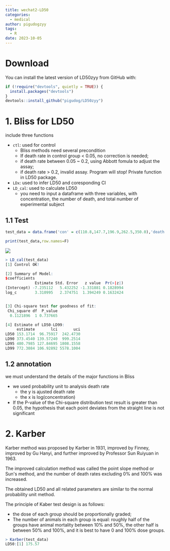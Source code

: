 ```yaml
---
title: wechat2-LD50
categories:
  - medical
author: pigudogzyy
tags:
  - R
date: 2023-10-05
---
```

# Download
You can install the latest version of LD50zyy from GitHub with:

```r
if (!require("devtools", quietly = TRUE)) {
  install.packages("devtools")
}
devtools::install_github("pigudog/LD50zyy")
```

# 1. Bliss for LD50
include three functions
- `ctl`: used for control
	- Bliss methods need several precondition
	- If death rate in control group < 0.05, no correction is needed;
	- if death rate between 0.05 ~ 0.2, using Abbott fomula to adjust the assay;
	- if death rate > 0.2, invalid assay. Program will stop! Private function in LD50 package.
- `LDx`: used to infer LD50 and coresponding CI
- `LD_cal`: used to calculate LD50
	- you need to input a dataframe with three variables, with concentration, the number of death, and total number of experimental subject

## 1.1 Test
```r
test_data = data.frame('con' = c(110.8,147.7,196.9,262.5,350.0),'death' = c(0,5,6,8,10), 'total' = c(10,10,10,10,10))

print(test_data,row.names=F)
```
![](wechat2/Pasted%20image%2020231006201759.png)


```r
> LD_cal(test_data)
[1] Control OK!

[2] Summary of Model: 
$coefficients
             Estimate Std. Error   z value  Pr(>|z|)
(Intercept) -7.235112   5.432252 -1.331881 0.1828994
log_c        3.310995   2.374751  1.394249 0.1632424


[3] Chi-square test for goodness of fit:
 Chi_square df  P_value
  0.1121896  1 0.737665

[4] Estimate of LD50-LD99: 
     estimate       lci       uci
LD50 153.1714  96.75917  242.4730
LD90 373.4540 139.57240  999.2514
LD95 480.7985 127.84695 1808.1558
LD99 772.3084 106.92892 5578.1004
```

## 1.2 annotation
we must understand the details of the major functions in Bliss
- we used probability unit to analysis death rate
	- the y is ajusted death rate
	- the x is log(concentration)
- If the P-value of the Chi-square distribution test result is greater than 0.05, the hypothesis that each point deviates from the straight line is not significant
# 2. Karber 
Karber method was proposed by Karber in 1931, improved by Finney, improved by Gu Hanyi, and further improved by Professor Sun Ruiyuan in 1963. 

The improved calculation method was called the point slope method or Sun's method, and the number of death rates excluding 0% and 100% was increased. 

The obtained LD50 and all related parameters are similar to the normal probability unit method. 

The principle of Kaber test design is as follows: 
- the dose of each group should be proportionally graded; 
- The number of animals in each group is equal: roughly half of the groups have animal mortality between 10% and 50%, the other half is between 50% and 100%, and it is best to have 0 and 100% dose groups.
```r
> Karber(test_data)
LD50:[1] 175.57
```